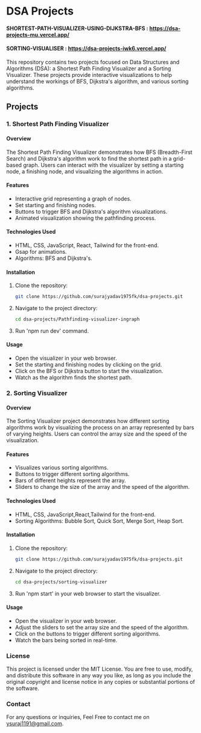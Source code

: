 # DSA Projects

#### SHORTEST-PATH-VISUALIZER-USING-DIJKSTRA-BFS : https://dsa-projects-mu.vercel.app/
#### SORTING-VISUALISER : https://dsa-projects-iwk6.vercel.app/

This repository contains two projects focused on Data Structures and Algorithms (DSA): a Shortest Path Finding Visualizer and a Sorting Visualizer. These projects provide interactive visualizations to help understand the workings of BFS, Dijkstra's algorithm, and various sorting algorithms.

## Projects

### 1. Shortest Path Finding Visualizer

#### Overview
The Shortest Path Finding Visualizer demonstrates how BFS (Breadth-First Search) and Dijkstra's algorithm work to find the shortest path in a grid-based graph. Users can interact with the visualizer by setting a starting node, a finishing node, and visualizing the algorithms in action.

#### Features
- Interactive grid representing a graph of nodes.
- Set starting and finishing nodes.
- Buttons to trigger BFS and Dijkstra's algorithm visualizations.
- Animated visualization showing the pathfinding process.
  
#### Technologies Used
- HTML, CSS, JavaScript, React, Tailwind for the front-end.
- Gsap for animations.
- Algorithms: BFS and Dijkstra's.

#### Installation
1. Clone the repository:
   ```sh
   git clone https://github.com/surajyadav1975fk/dsa-projects.git

2. Navigate to the project directory:
   ```sh
   cd dsa-projects/Pathfinding-visualizer-ingraph
   
3. Run 'npm run dev' command.

#### Usage
- Open the visualizer in your web browser.
- Set the starting and finishing nodes by clicking on the grid.
- Click on the BFS or Dijkstra button to start the visualization.
- Watch as the algorithm finds the shortest path.


### 2. Sorting Visualizer

#### Overview
The Sorting Visualizer project demonstrates how different sorting algorithms work by visualizing the process on an array represented by bars of varying heights. Users can control the array size and the speed of the visualization.

#### Features
- Visualizes various sorting algorithms.
- Buttons to trigger different sorting algorithms.
- Bars of different heights represent the array.
- Sliders to change the size of the array and the speed of the algorithm.

#### Technologies Used
- HTML, CSS, JavaScript,React,Tailwind  for the front-end.
- Sorting Algorithms: Bubble Sort, Quick Sort, Merge Sort, Heap Sort.
  
#### Installation
1. Clone the repository:
   ```sh
   git clone https://github.com/surajyadav1975fk/dsa-projects.git
2. Navigate to the project directory:
   ```sh
   cd dsa-projects/sorting-visualizer
3. Run 'npm start' in your web browser to start the visualizer.
   
#### Usage
- Open the visualizer in your web browser.
- Adjust the sliders to set the array size and the speed of the algorithm.
- Click on the buttons to trigger different sorting algorithms.
- Watch the bars being sorted in real-time.

### License
This project is licensed under the MIT License. You are free to use, modify, and distribute this software in any way you like, as long as you include the original copyright and license notice in any copies or substantial portions of the software.

### Contact
For any questions or inquiries, Feel Free to contact me on ysuraj1191@gmail.com.
